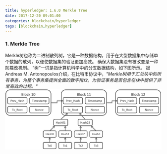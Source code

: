 ```yaml
---
title: hyperledger: 1.6.0 Merkle Tree
date: 2017-12-20 09:01:00
categories: blockchain/hyperledger
tags: [blockchain,hyperledger]
---
```


### 1. Merkle Tree
Merkle树也称为二进制散列树，它是一种数据结构，用于在大型数据集中存储单个数据的散列，以便使数据集的验证更加高效。 确保大数据集没有被改变是一种防篡改机制。 “树”一词是指计算机科学中的分支数据结构，如下图所示。 据Andreas M. Antonopoulos介绍，在比特币协议中，*"Merkle树用于汇总块中的所有事务，为整个事务集提供全面的数字指纹，为验证事务是否包含在块中提供了非常高效的过程。"*
![](/static/images/docs/blockchain/hyperledger/merkletree.png)
